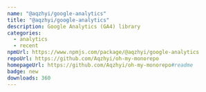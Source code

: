 ```yaml
---
name: "@aqzhyi/google-analytics"
title: "@aqzhyi/google-analytics"
description: Google Analytics (GA4) library
categories:
  - analytics
  - recent
npmUrl: https://www.npmjs.com/package/@aqzhyi/google-analytics
repoUrl: https://github.com/Aqzhyi/oh-my-monorepo
homepageUrl: https://github.com/Aqzhyi/oh-my-monorepo#readme
badge: new
downloads: 360
---
```

